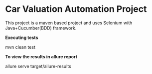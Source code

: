 # Car Valuation Automation Project

This project is a maven based project and uses Selenium with Java+Cucumber(BDD) framework.

**Executing tests**

mvn clean test

**To view the results in allure report**

allure serve target/allure-results

